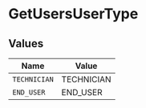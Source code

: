 # GetUsersUserType


## Values

| Name         | Value        |
| ------------ | ------------ |
| `TECHNICIAN` | TECHNICIAN   |
| `END_USER`   | END_USER     |